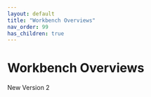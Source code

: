 ```yaml
---
layout: default
title: "Workbench Overviews"
nav_order: 99
has_children: true
---
```

# Workbench Overviews

New Version 2
